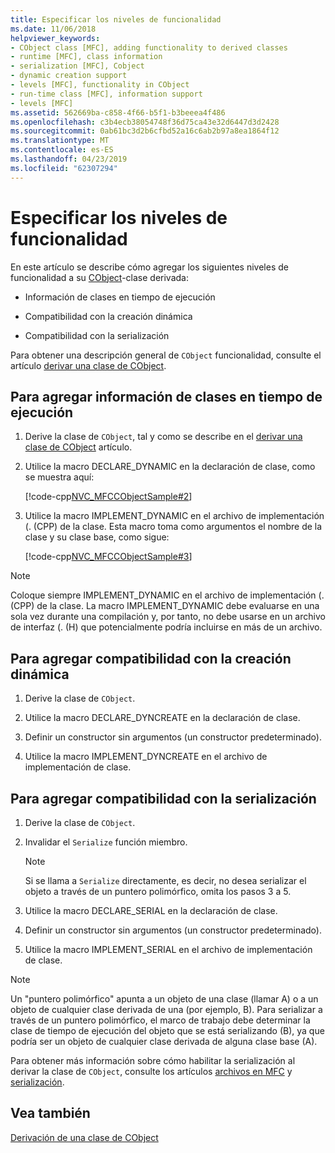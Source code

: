 ```yaml
---
title: Especificar los niveles de funcionalidad
ms.date: 11/06/2018
helpviewer_keywords:
- CObject class [MFC], adding functionality to derived classes
- runtime [MFC], class information
- serialization [MFC], Cobject
- dynamic creation support
- levels [MFC], functionality in CObject
- run-time class [MFC], information support
- levels [MFC]
ms.assetid: 562669ba-c858-4f66-b5f1-b3beeea4f486
ms.openlocfilehash: c3b4ecb38054748f36d75ca43e32d6447d3d2428
ms.sourcegitcommit: 0ab61bc3d2b6cfbd52a16c6ab2b97a8ea1864f12
ms.translationtype: MT
ms.contentlocale: es-ES
ms.lasthandoff: 04/23/2019
ms.locfileid: "62307294"
---
```

# <a name="specifying-levels-of-functionality"></a>Especificar los niveles de funcionalidad

En este artículo se describe cómo agregar los siguientes niveles de funcionalidad a su [CObject](../mfc/reference/cobject-class.md)-clase derivada:

- Información de clases en tiempo de ejecución

- Compatibilidad con la creación dinámica

- Compatibilidad con la serialización

Para obtener una descripción general de `CObject` funcionalidad, consulte el artículo [derivar una clase de CObject](../mfc/deriving-a-class-from-cobject.md).

## <a name="to-add-run-time-class-information"></a>Para agregar información de clases en tiempo de ejecución

1. Derive la clase de `CObject`, tal y como se describe en el [derivar una clase de CObject](../mfc/deriving-a-class-from-cobject.md) artículo.

1. Utilice la macro DECLARE_DYNAMIC en la declaración de clase, como se muestra aquí:

   [!code-cpp[NVC_MFCCObjectSample#2](../mfc/codesnippet/cpp/specifying-levels-of-functionality_1.h)]

1. Utilice la macro IMPLEMENT_DYNAMIC en el archivo de implementación (. (CPP) de la clase. Esta macro toma como argumentos el nombre de la clase y su clase base, como sigue:

   [!code-cpp[NVC_MFCCObjectSample#3](../mfc/codesnippet/cpp/specifying-levels-of-functionality_2.cpp)]

> [!NOTE]
> Coloque siempre IMPLEMENT_DYNAMIC en el archivo de implementación (. (CPP) de la clase. La macro IMPLEMENT_DYNAMIC debe evaluarse en una sola vez durante una compilación y, por tanto, no debe usarse en un archivo de interfaz (. (H) que potencialmente podría incluirse en más de un archivo.

## <a name="to-add-dynamic-creation-support"></a>Para agregar compatibilidad con la creación dinámica

1. Derive la clase de `CObject`.

1. Utilice la macro DECLARE_DYNCREATE en la declaración de clase.

1. Definir un constructor sin argumentos (un constructor predeterminado).

1. Utilice la macro IMPLEMENT_DYNCREATE en el archivo de implementación de clase.

## <a name="to-add-serialization-support"></a>Para agregar compatibilidad con la serialización

1. Derive la clase de `CObject`.

1. Invalidar el `Serialize` función miembro.

   > [!NOTE]
   > Si se llama a `Serialize` directamente, es decir, no desea serializar el objeto a través de un puntero polimórfico, omita los pasos 3 a 5.

1. Utilice la macro DECLARE_SERIAL en la declaración de clase.

1. Definir un constructor sin argumentos (un constructor predeterminado).

1. Utilice la macro IMPLEMENT_SERIAL en el archivo de implementación de clase.

> [!NOTE]
> Un "puntero polimórfico" apunta a un objeto de una clase (llamar A) o a un objeto de cualquier clase derivada de una (por ejemplo, B). Para serializar a través de un puntero polimórfico, el marco de trabajo debe determinar la clase de tiempo de ejecución del objeto que se está serializando (B), ya que podría ser un objeto de cualquier clase derivada de alguna clase base (A).

Para obtener más información sobre cómo habilitar la serialización al derivar la clase de `CObject`, consulte los artículos [archivos en MFC](../mfc/files-in-mfc.md) y [serialización](../mfc/serialization-in-mfc.md).

## <a name="see-also"></a>Vea también

[Derivación de una clase de CObject](../mfc/deriving-a-class-from-cobject.md)
